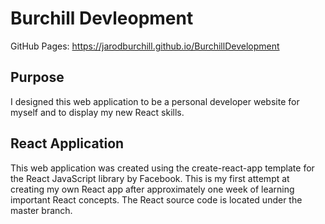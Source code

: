 # Burchill Devleopment
GitHub Pages: https://jarodburchill.github.io/BurchillDevelopment
## Purpose
I designed this web application to be a personal developer website for myself and to display my new React skills. 
## React Application
This web application was created using the create-react-app template for the React JavaScript library by Facebook. This is my first attempt at creating my own React app after approximately one week of learning important React concepts. The React source code is located under the master branch.
